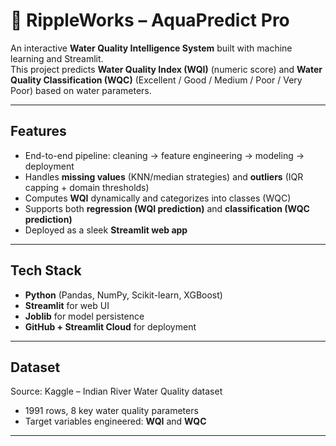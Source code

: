 # 🌊 RippleWorks – AquaPredict Pro  

An interactive **Water Quality Intelligence System** built with machine learning and Streamlit.  
This project predicts **Water Quality Index (WQI)** (numeric score) and **Water Quality Classification (WQC)** (Excellent / Good / Medium / Poor / Very Poor) based on water parameters.  

---

##  Features  
- End-to-end pipeline: cleaning → feature engineering → modeling → deployment  
- Handles **missing values** (KNN/median strategies) and **outliers** (IQR capping + domain thresholds)  
- Computes **WQI** dynamically and categorizes into classes (WQC)  
- Supports both **regression (WQI prediction)** and **classification (WQC prediction)**  
- Deployed as a sleek **Streamlit web app**  

---

##  Tech Stack  
- **Python** (Pandas, NumPy, Scikit-learn, XGBoost)  
- **Streamlit** for web UI  
- **Joblib** for model persistence  
- **GitHub + Streamlit Cloud** for deployment  

---

##  Dataset  
Source: Kaggle – Indian River Water Quality dataset  
- 1991 rows, 8 key water quality parameters  
- Target variables engineered: **WQI** and **WQC**  

---


